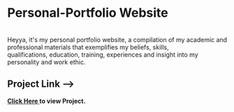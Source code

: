 # Personal-Portfolio Website

<br>
Heyya, it's my personal portfolio website, a compilation of my academic and professional materials that exemplifies my beliefs, skills, qualifications, education, training, experiences and insight into my personality and work ethic.
<br>
<h2>Project Link --></h2><span><a href="https://aniketkumar7.github.io/Personal-Portfolio/"  target="_blank"><b>Click Here<b> </a> to view Project.</span>

